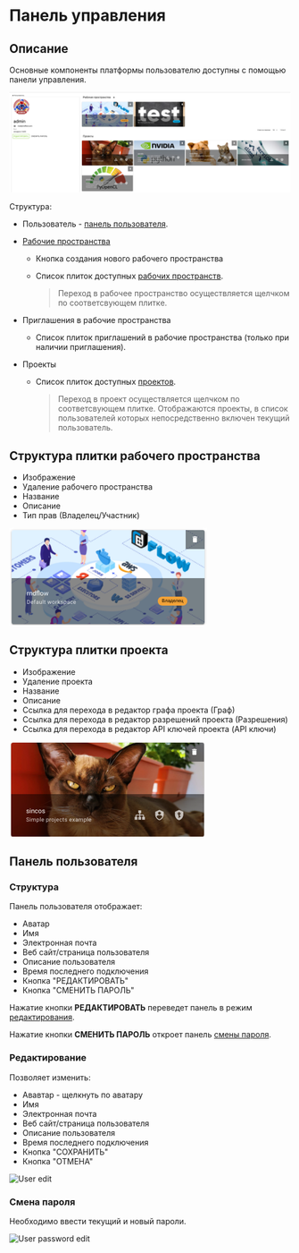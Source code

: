 # Панель управления

## Описание

Основные компоненты платформы пользователю доступны с помощью панели управления.

![User dashboard](./images/dashboard/dashboard.png)

Структура:

- <span class="iconify-inline" data-icon="mdi:account"></span> Пользователь - [панель пользователя](#панель-пользователя).
- [Рабочие пространства][1]

  - <span class='iconify-inline' data-icon='mdi:plus'></span> Кнопка создания нового рабочего пространства
  - Список плиток доступных [рабочих пространств][1].

    > Переход в рабочее пространство осуществляется щелчком по соответсвующем плитке.

- Приглашения в рабочие пространства
  - Список плиток приглашений в рабочие пространства (только при наличии приглашения).
- Проекты

  - Список плиток доступных [проектов][2].

    > Переход в проект осуществляется щелчком по соответсвующем плитке. Отображаются проекты, в список пользователей которых непосредственно включен текущий пользователь.

## Структура плитки рабочего пространства

- Изображение
- <span class="iconify-inline" data-icon="mdi:delete"></span> Удаление рабочего пространства
- Название
- Описание
- Тип прав (Владелец/Участник)

![Workspace](./images/dashboard/workspace.png)

## Структура плитки проекта

- Изображение
- <span class="iconify-inline" data-icon="mdi:delete"></span> Удаление проекта
- Название
- Описание
- <span class="iconify-inline" data-icon="mdi:sitemap"></span> Ссылка для перехода в редактор графа проекта (Граф)
- <span class="iconify-inline" data-icon="mdi:shield-account"></span> Ссылка для перехода в редактор разрешений проекта (Разрешения)
- <span class="iconify-inline" data-icon="mdi:shield-key"></span> Ссылка для перехода в редактор API ключей проекта (API ключи)

![Project](./images/dashboard/project.png)

## Панель пользователя

### Структура

Панель пользователя отображает:

- Аватар
- Имя
- <span class="iconify-inline" data-icon="mdi:email"></span> Электронная почта
- <span class="iconify-inline" data-icon="mdi:link"></span> Веб сайт/страница пользователя
- Описание пользователя
- Время последнего подключения
- Кнопка "РЕДАКТИРОВАТЬ"
- Кнопка "СМЕНИТЬ ПАРОЛЬ"

Нажатие кнопки **РЕДАКТИРОВАТЬ** переведет панель в режим [редактирования](#редактирование).

Нажатие кнопки **СМЕНИТЬ ПАРОЛЬ** откроет панель [смены пароля](#смена-пароля).

### Редактирование

Позволяет изменить:

- Ававтар - щелкнуть по аватару
- Имя
- <span class="iconify-inline" data-icon="mdi:email"></span> Электронная почта
- <span class="iconify-inline" data-icon="mdi:link"></span> Веб сайт/страница пользователя
- Описание пользователя
- Время последнего подключения
- Кнопка "СОХРАНИТЬ"
- Кнопка "ОТМЕНА"

![User edit](/images/common/dashboard_user_edit.png)

### Смена пароля

Необходимо ввести текущий и новый пароли.

![User password edit](/images/common/dashboard_user_password.png)

[1]: ./workspace.md
[2]: ./project.md
